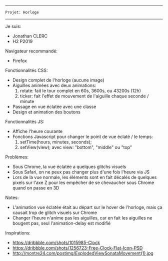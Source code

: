 
-----------------------
    Projet: Horloge
-----------------------

Je suis:
 - Jonathan CLERC
 - H2 P2019

Navigateur recommandé:
 - Firefox

Fonctionnalités CSS:
 - Design complet de l'horloge (aucune image)
 - Aiguilles animées avec deux animations:
   1. rotate: fait le tour complet en 60s, 3600s, ou 43200s (12h)
   2. ticker: fait l'effet de mouvement de l'aiguille chaque seconde / minute
 - Passage en vue éclatée avec une classe
 - Design et animation des boutons

Fonctionnalités JS:
 - Affiche l'heure courante
 - Fonctions Javascript pour changer le point de vue éclaté / le temps:
   1. setTime(hours, minutes, seconds);
   2. setView(view); avec view: "bottom", "middle" ou "top"

Problèmes:
 - Sous Chrome, la vue éclatée a quelques glitchs visuels
 - Sous Safari, on ne peux pas changer plus d'une fois l'heure via JS
 - Lors de la vue normale, les éléments sont en fait décalés de quelques pixels sur l'axe Z pour les empêcher de se chevaucher sous Chrome quand on passe en 3D

Notes:
 - L'animation vue éclatée était au départ sur le hover de l'horloge, mais ça causait trop de glitch visuels sur Chrome
 - Changer l'heure n'anime pas les aiguilles, car en fait les aiguilles ne bougent pas, seul l'animation-delay est modifié

Inspirations:
 - https://dribbble.com/shots/1015985-Clock
 - https://dribbble.com/shots/1256723-Free-Clock-Flat-Icon-PSD
 - http://montre24.com/postimg/ExplodedViewSonataMovement(1).jpg
